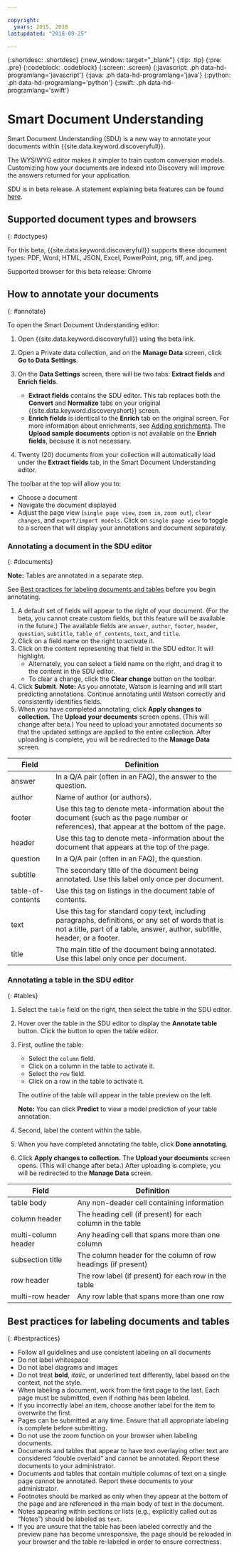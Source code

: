 ```yaml
---

copyright:
  years: 2015, 2018
lastupdated: "2018-09-25"

---
```


{:shortdesc: .shortdesc}
{:new_window: target="_blank"}
{:tip: .tip}
{:pre: .pre}
{:codeblock: .codeblock}
{:screen: .screen}
{:javascript: .ph data-hd-programlang='javascript'}
{:java: .ph data-hd-programlang='java'}
{:python: .ph data-hd-programlang='python'}
{:swift: .ph data-hd-programlang='swift'}

# Smart Document Understanding

Smart Document Understanding (SDU) is a new way to annotate your documents within {{site.data.keyword.discoveryfull}}. 

The WYSIWYG editor makes it simpler to train custom conversion models. Customizing how your documents are indexed into Discovery will improve the answers returned for your application.

SDU is in beta release. A statement explaining beta features can be found [here](/docs/services/discovery/release-notes.html#beta-features).

## Supported document types and browsers
{: #doctypes}

For this beta, {{site.data.keyword.discoveryfull}} supports these document types: PDF, Word, HTML, JSON, Excel, PowerPoint, png, tiff, and jpeg.

Supported browser for this beta release: Chrome

## How to annotate your documents
{: #annotate}

To open the Smart Document Understanding editor:

1. Open {{site.data.keyword.discoveryfull}} using the beta link.
1. Open a Private data collection, and on the **Manage Data** screen, click **Go to Data Settings**. 
1. On the **Data Settings** screen, there will be two tabs: **Extract fields** and **Enrich fields**.

   - **Extract fields** contains the SDU editor. This tab replaces both the **Convert** and **Normalize** tabs on your original {{site.data.keyword.discoveryshort}} screen. 
   - **Enrich fields** is identical to the **Enrich** tab on the original screen. For more information about enrichments, see [Adding enrichments](/docs/services/discovery/building.html#adding-enrichments). The **Upload sample documents** option is not available on the **Enrich fields**, because it is not necessary.

1. Twenty (20) documents from your collection will automatically load under the **Extract fields** tab, in the Smart Document Understanding editor.

The toolbar at the top will allow you to:
- Choose a document
- Navigate the document displayed
- Adjust the page view (`single page view`, `zoom in`, `zoom out`), `clear changes`, and `export/import models`. Click on `single page view` to toggle to a screen that will display your annotations and document separately. 

### Annotating a document in the SDU editor
{: #documents}

**Note:** Tables are annotated in a separate step.

See [Best practices for labeling documents and tables](/docs/services/discovery/sdu.html#bestpractices) before you begin annotating.

1. A default set of fields will appear to the right of your document. (For the beta, you cannot create custom fields, but this feature will be available in the future.) The available fields are `answer`, `author`, `footer`, `header`, `question`, `subtitle`, `table_of_contents`, `text`, and `title`.
1. Click on a field name on the right to activate it.
1. Click on the content representing that field in the SDU editor. It will highlight. 
   - Alternately, you can select a field name on the right, and drag it to the content in the SDU editor. 
   - To clear a change, click the **Clear change** button on the toolbar.
1. Click **Submit**.
   **Note:** As you annotate, Watson is learning and will start predicting annotations. Continue annotating until Watson correctly and consistently identifies fields.
1. When you have completed annotating, click **Apply changes to collection.** The **Upload your documents** screen opens. (This will change after beta.) You need to upload your annotated documents so that the updated settings are applied to the entire collection. After uploading is complete, you will be redirected to the **Manage Data** screen.


Field | Definition  
------ | ------ 
answer | In a Q/A pair (often in an FAQ), the answer to the question.
author | Name of author (or authors).
footer | Use this tag to denote meta-information about the document (such as the page number or references), that appear at the bottom of the page.
header | Use this tag to denote meta-information about the document that appears at the top of the page.
question | In a Q/A pair (often in an FAQ), the question.
subtitle | The secondary title of the document being annotated. Use this label only once per document.
table-of-contents | Use this tag on listings in the document table of contents.
text | Use this tag for standard copy text, including paragraphs, definitions, or any set of words that is not a title, part of a table, answer, author, subtitle, header, or a footer. 
title | The main title of the document being annotated. Use this label only once per document.

### Annotating a table in the SDU editor
{: #tables} 

1. Select the `table` field on the right, then select the table in the SDU editor. 
1. Hover over the table in the SDU editor to display the **Annotate table** button. Click the button to open the table editor.
1. First, outline the table:
   - Select the `column` field.
   - Click on a column in the table to activate it.
   - Select the `row` field.
   - Click on a row in the table to activate it.

   The outline of the table will appear in the table preview on the left.

   **Note:** You can click **Predict** to view a model prediction of your table annotation.
1. Second, label the content within the table.
1. When you have completed annotating the table, click **Done annotating**.
1. Click **Apply changes to collection.** The **Upload your documents** screen opens. (This will change after beta.) After uploading is complete, you will be redirected to the **Manage Data** screen.

Field | Definition  
------ | ------ 
table body | Any non-deader cell containing information
column header | The heading cell (if present) for each column in the table 
multi-column header | Any heading cell that spans more than one column
subsection title | The column header for the column of row headings (if present)
row header | The row label (if present) for each row in the table
multi-row header | Any row lable that spans more than one row

## Best practices for labeling documents and tables
{: #bestpractices}

- Follow all guidelines and use consistent labeling on all documents
- Do not label whitespace
- Do not label diagrams and images
- Do not treat **bold**, _italic_, or underlined text differently, label based on the context, not the style. 
- When labeling a document, work from the first page to the last. Each page must be submitted, even if nothing has been labeled. 
- If you incorrectly label an item, choose another label for the item to overwrite the first.
- Pages can be submitted at any time. Ensure that all appropriate labeling is complete before submitting.
- Do not use the zoom function on your browser when labeling documents.
- Documents and tables that appear to have text overlaying other text are considered “double overlaid” and cannot be annotated. Report these documents to your administrator.
- Documents and tables that contain multiple columns of text on a single page cannot be annotated. Report these documents to your administrator.
- Footnotes should be marked as only when they appear at the bottom of the page and are referenced in the main body of text in the document.
- Notes appearing within sections or lists (e.g., explicitly called out as “Notes”) should be labeled as `text`.
- If you are unsure that the table has been labeled correctly and the preview pane has become unresponsive, the page should be reloaded in your browser and the table re-labeled in order to ensure correctness.

